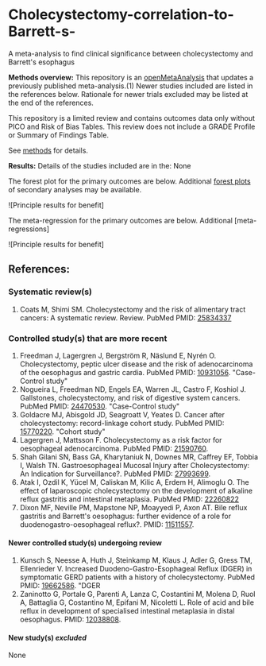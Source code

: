 # Cholecystectomy-correlation-to-Barrett-s-
A meta-analysis to find clinical significance between cholecystectomy and Barrett's esophagus 

**Methods overview:** This repository is an [openMetaAnalysis](https://openmetaanalysis.github.io/) that updates a previously published meta-analysis.(1) Newer studies included are listed in the references below. Rationale for newer trials excluded may be listed at the end of the references. 

This repository is a limited review and contains outcomes data only without PICO and Risk of Bias Tables.  This review does not include a GRADE Profile or Summary of Findings Table.

See [methods](http://openmetaanalysis.github.io/methods.html) for details.

**Results:** Details of the studies included are in the:
None

The forest plot for the primary outcomes are below. Additional [forest plots](../../tree/master/forest-plots) of secondary analyses may be available. 

![Principle results for benefit]

The meta-regression for the primary outcomes are below. Additional [meta-regressions]

![Principle results for benefit]

References:
----------------------------------
### Systematic review(s)
1. Coats M, Shimi SM. Cholecystectomy and the risk of alimentary tract cancers: A systematic review. Review. PubMed PMID: [25834337](http://pubmed.gov/25834337)


### Controlled study(s) that are more recent
1. Freedman J, Lagergren J, Bergström R, Näslund E, Nyrén O. Cholecystectomy, peptic ulcer disease and the risk of adenocarcinoma of the oesophagus and gastric cardia. PubMed PMID: [10931056](http://pubmed.gov/10931056). "Case-Control study"
2. Nogueira L, Freedman ND, Engels EA, Warren JL, Castro F, Koshiol J. Gallstones, cholecystectomy, and risk of digestive system cancers. PubMed PMID: [24470530](http://pubmed.gov/24470530). "Case-Control study"
3. Goldacre MJ, Abisgold JD, Seagroatt V, Yeates D. Cancer after cholecystectomy: record-linkage cohort study. PubMed PMID: [15770220](http://pubmed.gov/15770220). "Cohort study"
4. Lagergren J, Mattsson F. Cholecystectomy as a risk factor for oesophageal adenocarcinoma. PubMed PMID: [21590760](http://pubmed.gov/21590760).
5. Shah Gilani SN, Bass GA, Kharytaniuk N, Downes MR, Caffrey EF, Tobbia I, Walsh TN. Gastroesophageal Mucosal Injury after Cholecystectomy: An Indication for Surveillance?. PubMed PMID: [27993699](http://pubmed.gov/27993699).
6. Atak I, Ozdil K, Yücel M, Caliskan M, Kilic A, Erdem H, Alimoglu O. The effect of laparoscopic cholecystectomy on the development of alkaline reflux gastritis and intestinal metaplasia. PubMed PMID: [22260822](http://pubmed.gov/22260822)
7. Dixon MF, Neville PM, Mapstone NP, Moayyedi P, Axon AT. Bile reflux gastritis and Barrett's oesophagus: further evidence of a role for duodenogastro-oesophageal reflux?. PMID: [11511557](http://pubmed.gov/11511557).


#### Newer controlled study(s) undergoing review
1. Kunsch S, Neesse A, Huth J, Steinkamp M, Klaus J, Adler G, Gress TM, Ellenrieder V. Increased Duodeno-Gastro-Esophageal Reflux (DGER) in symptomatic GERD patients with a history of cholecystectomy. PubMed PMID: [19662586](http://pubmed.gov/19662586). "DGER
2. Zaninotto G, Portale G, Parenti A, Lanza C, Costantini M, Molena D, Ruol A, Battaglia G, Costantino M, Epifani M, Nicoletti L. Role of acid and bile reflux in development of specialised intestinal metaplasia in distal oesophagus. PMID: [12038808](http://pubmed.gov/12038808).

#### New study(s) *excluded* 
None


